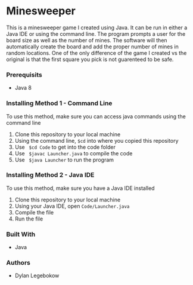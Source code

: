 # Minesweeper

This is a minesweeper game I created using Java. It can be run in either a Java IDE or using the command line. The program prompts a user for the board size as well as the number of mines. The software will then automatically create the board and add the proper number of mines in random locations. One of the only difference of the game I created vs the original is that the first square you pick is not guarenteed to be safe.

### Prerequisits
- Java 8

### Installing Method 1 - Command Line
To use this method, make sure you can access java commands using the command line 
1. Clone this repository to your local machine
2. Using the command line, ``` $cd ``` into where you copied this repository
3. Use ``` $cd Code``` to get into the code folder
4. Use ``` $javac Launcher.java``` to compile the code
5. Use ``` $java Launcher``` to run the program

### Installing Method 2 - Java IDE
To use this method, make sure you have a Java IDE installed
1. Clone this repository to your local machine
2. Using your Java IDE, open ```Code/Launcher.java```
3. Compile the file
4. Run the file

### Built With
- Java

### Authors
- Dylan Legebokow
